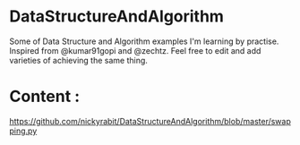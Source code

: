 # DataStructureAndAlgorithm
Some of Data Structure and Algorithm examples I'm learning by practise. Inspired from @kumar91gopi and @zechtz. 
Feel free to edit and add varieties of achieving the same thing. 

# Content :
https://github.com/nickyrabit/DataStructureAndAlgorithm/blob/master/swapping.py
